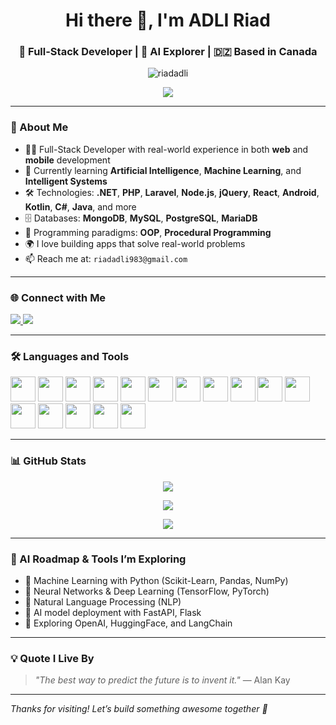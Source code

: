 <h1 align="center">Hi there 👋, I'm ADLI Riad</h1>
<h3 align="center">🚀 Full-Stack Developer | 🤖 AI Explorer | 🇩🇿 Based in Canada</h3>

<p align="center">
  <img src="https://komarev.com/ghpvc/?username=riadadli&label=Profile%20views&color=0e75b6&style=flat" alt="riadadli" />
</p>

<p align="center">
  <a href="https://github.com/riadadli">
    <img src="https://readme-typing-svg.demolab.com/?lines=Full-Stack%20Web%20%26%20Mobile%20Developer;Passionate%20about%20AI%20%26%20ML;Always%20Learning%20New%20Tech!&center=true&width=500&height=40" />
  </a>
</p>

---

### 🧠 About Me

- 👨‍💻 Full-Stack Developer with real-world experience in both **web** and **mobile** development  
- 🤖 Currently learning **Artificial Intelligence**, **Machine Learning**, and **Intelligent Systems**  
- 🛠️ Technologies: **.NET**, **PHP**, **Laravel**, **Node.js**, **jQuery**, **React**, **Android**, **Kotlin**, **C#**, **Java**, and more  
- 🗄️ Databases: **MongoDB**, **MySQL**, **PostgreSQL**, **MariaDB**  
- 🧩 Programming paradigms: **OOP**, **Procedural Programming**  
- 🌍 I love building apps that solve real-world problems  
- 📫 Reach me at: `riadadli983@gmail.com`  

---

### 🌐 Connect with Me

<p align="left">
  <a href="https://linkedin.com/in/adli-riad" target="_blank">
    <img src="https://img.shields.io/badge/LinkedIn-ADLI Riad-blue?style=for-the-badge&logo=linkedin" />
  </a>
  <a href="mailto:riadadli983@gmail.com">
    <img src="https://img.shields.io/badge/Gmail-riadadli983@gmail.com-red?style=for-the-badge&logo=gmail" />
  </a>
</p>

---

### 🛠️ Languages and Tools

<p align="left">
  <img src="https://cdn.jsdelivr.net/gh/devicons/devicon/icons/javascript/javascript-original.svg" width="40" height="40"/>
  <img src="https://cdn.jsdelivr.net/gh/devicons/devicon/icons/react/react-original.svg" width="40" height="40"/>
  <img src="https://cdn.jsdelivr.net/gh/devicons/devicon/icons/nodejs/nodejs-original.svg" width="40" height="40"/>
  <img src="https://cdn.jsdelivr.net/gh/devicons/devicon/icons/php/php-original.svg" width="40" height="40"/>
  <img src="https://cdn.jsdelivr.net/gh/devicons/devicon/icons/laravel/laravel-plain.svg" width="40" height="40"/>
  <img src="https://cdn.jsdelivr.net/gh/devicons/devicon/icons/csharp/csharp-original.svg" width="40" height="40"/>
  <img src="https://cdn.jsdelivr.net/gh/devicons/devicon/icons/java/java-original.svg" width="40" height="40"/>
  <img src="https://cdn.jsdelivr.net/gh/devicons/devicon/icons/kotlin/kotlin-original.svg" width="40" height="40"/>
  <img src="https://cdn.jsdelivr.net/gh/devicons/devicon/icons/android/android-original.svg" width="40" height="40"/>
  <img src="https://cdn.jsdelivr.net/gh/devicons/devicon/icons/python/python-original.svg" width="40" height="40"/>
  <img src="https://cdn.jsdelivr.net/gh/devicons/devicon/icons/html5/html5-original.svg" width="40" height="40"/>
  <img src="https://cdn.jsdelivr.net/gh/devicons/devicon/icons/css3/css3-original.svg" width="40" height="40"/>
  <img src="https://cdn.jsdelivr.net/gh/devicons/devicon/icons/mongodb/mongodb-original.svg" width="40" height="40"/>
  <img src="https://cdn.jsdelivr.net/gh/devicons/devicon/icons/mysql/mysql-original.svg" width="40" height="40"/>
  <img src="https://cdn.jsdelivr.net/gh/devicons/devicon/icons/postgresql/postgresql-original.svg" width="40" height="40"/>
  <img src="https://cdn.jsdelivr.net/gh/devicons/devicon/icons/git/git-original.svg" width="40" height="40"/>
</p>

---

### 📊 GitHub Stats

<p align="center">
  <img src="https://github-readme-stats.vercel.app/api?username=riadadli&show_icons=true&theme=github_dark" />
</p>
<p align="center">
  <img src="https://github-readme-streak-stats.herokuapp.com/?user=riadadli&theme=dark" />
</p>
<p align="center">
  <img src="https://github-readme-stats.vercel.app/api/top-langs/?username=riadadli&layout=compact&theme=dark" />
</p>

---




### 🧠 AI Roadmap & Tools I’m Exploring

- 📌 Machine Learning with Python (Scikit-Learn, Pandas, NumPy)  
- 📌 Neural Networks & Deep Learning (TensorFlow, PyTorch)  
- 📌 Natural Language Processing (NLP)  
- 📌 AI model deployment with FastAPI, Flask  
- 📌 Exploring OpenAI, HuggingFace, and LangChain  

---

### 💡 Quote I Live By

> *"The best way to predict the future is to invent it."* — Alan Kay

---

*Thanks for visiting! Let’s build something awesome together 🚀*
